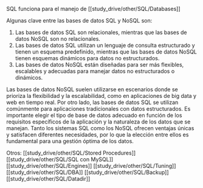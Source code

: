SQL funciona para el manejo de [[study_drive/other/SQL/Databases]]

Algunas clave entre las bases de datos SQL y NoSQL son:

1. Las bases de datos SQL son relacionales, mientras que las bases de datos NoSQL son no relacionales.
2. Las bases de datos SQL utilizan un lenguaje de consulta estructurado y tienen un esquema predefinido, mientras que las bases de datos NoSQL tienen esquemas dinámicos para datos no estructurados.
3. Las bases de datos NoSQL están diseñadas para ser más flexibles, escalables y adecuadas para manejar datos no estructurados o dinámicos.

Las bases de datos NoSQL suelen utilizarse en escenarios donde se prioriza la flexibilidad y la escalabilidad, como en aplicaciones de big data y web en tiempo real. Por otro lado, las bases de datos SQL se utilizan comúnmente para aplicaciones tradicionales con datos estructurados. Es importante elegir el tipo de base de datos adecuado en función de los requisitos específicos de la aplicación y la naturaleza de los datos que se manejan. Tanto los sistemas SQL como los NoSQL ofrecen ventajas únicas y satisfacen diferentes necesidades, por lo que la elección entre ellos es fundamental para una gestión óptima de los datos.

Otros:
[[study_drive/other/SQL/Stored Procedures]]
[[study_drive/other/SQL/SQL con MySQL]]
[[study_drive/other/SQL/Engines]]
[[study_drive/other/SQL/Tuning]]
[[study_drive/other/SQL/DBA]] 
[[study_drive/other/SQL/Backup]]
[[study_drive/other/SQL/Datadir]]